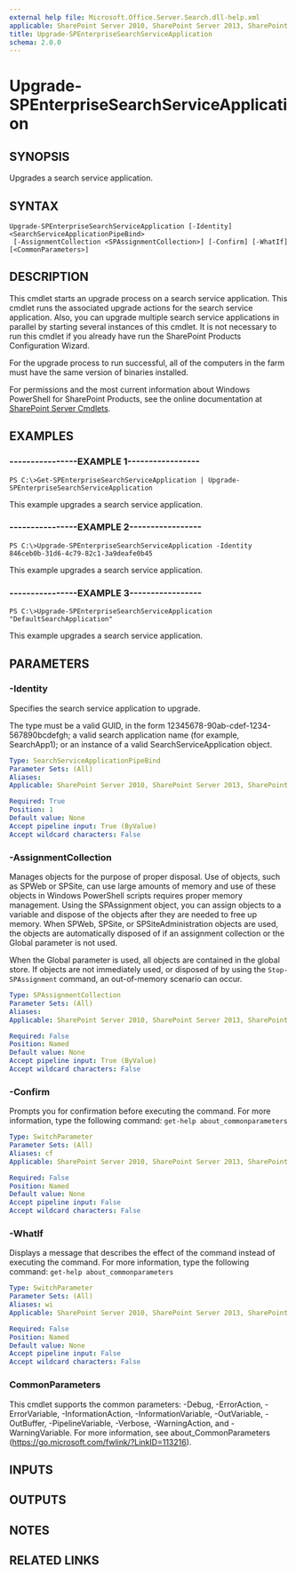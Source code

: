 ```yaml
---
external help file: Microsoft.Office.Server.Search.dll-help.xml
applicable: SharePoint Server 2010, SharePoint Server 2013, SharePoint Server 2016, SharePoint Server 2019
title: Upgrade-SPEnterpriseSearchServiceApplication
schema: 2.0.0
---
```


# Upgrade-SPEnterpriseSearchServiceApplication

## SYNOPSIS
Upgrades a search service application.

## SYNTAX

```
Upgrade-SPEnterpriseSearchServiceApplication [-Identity] <SearchServiceApplicationPipeBind>
 [-AssignmentCollection <SPAssignmentCollection>] [-Confirm] [-WhatIf] [<CommonParameters>]
```

## DESCRIPTION
This cmdlet starts an upgrade process on a search service application.
This cmdlet runs the associated upgrade actions for the search service application.
Also, you can upgrade multiple search service applications in parallel by starting several instances of this cmdlet.
It is not necessary to run this cmdlet if you already have run the SharePoint Products Configuration Wizard.

For the upgrade process to run successful, all of the computers in the farm must have the same version of binaries installed.

For permissions and the most current information about Windows PowerShell for SharePoint Products, see the online documentation at [SharePoint Server Cmdlets](https://docs.microsoft.com/powershell/sharepoint/sharepoint-server/sharepoint-server-cmdlets).

## EXAMPLES

### ----------------EXAMPLE 1-----------------
```
PS C:\>Get-SPEnterpriseSearchServiceApplication | Upgrade-SPEnterpriseSearchServiceApplication
```

This example upgrades a search service application.

### ----------------EXAMPLE 2-----------------
```
PS C:\>Upgrade-SPEnterpriseSearchServiceApplication -Identity 846ceb0b-31d6-4c79-82c1-3a9deafe0b45
```

This example upgrades a search service application.

### ----------------EXAMPLE 3-----------------
```
PS C:\>Upgrade-SPEnterpriseSearchServiceApplication "DefaultSearchApplication"
```

This example upgrades a search service application.

## PARAMETERS

### -Identity
Specifies the search service application to upgrade.

The type must be a valid GUID, in the form 12345678-90ab-cdef-1234-567890bcdefgh; a valid search application name (for example, SearchApp1); or an instance of a valid SearchServiceApplication object.

```yaml
Type: SearchServiceApplicationPipeBind
Parameter Sets: (All)
Aliases: 
Applicable: SharePoint Server 2010, SharePoint Server 2013, SharePoint Server 2016, SharePoint Server 2019

Required: True
Position: 1
Default value: None
Accept pipeline input: True (ByValue)
Accept wildcard characters: False
```

### -AssignmentCollection
Manages objects for the purpose of proper disposal.
Use of objects, such as SPWeb or SPSite, can use large amounts of memory and use of these objects in Windows PowerShell scripts requires proper memory management.
Using the SPAssignment object, you can assign objects to a variable and dispose of the objects after they are needed to free up memory.
When SPWeb, SPSite, or SPSiteAdministration objects are used, the objects are automatically disposed of if an assignment collection or the Global parameter is not used.

When the Global parameter is used, all objects are contained in the global store.
If objects are not immediately used, or disposed of by using the `Stop-SPAssignment` command, an out-of-memory scenario can occur.

```yaml
Type: SPAssignmentCollection
Parameter Sets: (All)
Aliases: 
Applicable: SharePoint Server 2010, SharePoint Server 2013, SharePoint Server 2016, SharePoint Server 2019

Required: False
Position: Named
Default value: None
Accept pipeline input: True (ByValue)
Accept wildcard characters: False
```

### -Confirm
Prompts you for confirmation before executing the command.
For more information, type the following command: `get-help about_commonparameters`

```yaml
Type: SwitchParameter
Parameter Sets: (All)
Aliases: cf
Applicable: SharePoint Server 2010, SharePoint Server 2013, SharePoint Server 2016, SharePoint Server 2019

Required: False
Position: Named
Default value: None
Accept pipeline input: False
Accept wildcard characters: False
```

### -WhatIf
Displays a message that describes the effect of the command instead of executing the command.
For more information, type the following command: `get-help about_commonparameters`

```yaml
Type: SwitchParameter
Parameter Sets: (All)
Aliases: wi
Applicable: SharePoint Server 2010, SharePoint Server 2013, SharePoint Server 2016, SharePoint Server 2019

Required: False
Position: Named
Default value: None
Accept pipeline input: False
Accept wildcard characters: False
```

### CommonParameters
This cmdlet supports the common parameters: -Debug, -ErrorAction, -ErrorVariable, -InformationAction, -InformationVariable, -OutVariable, -OutBuffer, -PipelineVariable, -Verbose, -WarningAction, and -WarningVariable. For more information, see about_CommonParameters (https://go.microsoft.com/fwlink/?LinkID=113216).

## INPUTS

## OUTPUTS

## NOTES

## RELATED LINKS
